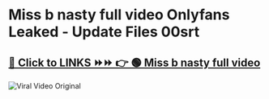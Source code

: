 
 # Miss b nasty full video Onlyfans Leaked - Update Files 00srt

## <h2><a href="https://clipsfans.com/Miss_b_nasty_full_video&ref=git">🔗 Click to LINKS ⏩⏩ 👉 🟢 Miss b nasty full video </a></h2>

<a href="https://clipsfans.com/Miss_b_nasty_full_video&ref=git" rel="nofollow" data-target="animated-image.originalLink"><img src="https://i.ibb.co.com/xMMVF88/686577567.gif" alt="Viral Video Original" style="max-width: 100%; display: inline-block;" data-target="animated-image.originalImage"></a>

